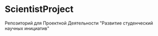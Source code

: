 # ScientistProject
Репозиторий для Проектной Деятельности "Развитие студенческий научных инициатив"

